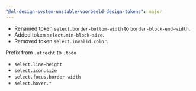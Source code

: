 ```yaml
---
"@nl-design-system-unstable/voorbeeld-design-tokens": major
---
```


- Renamed token `select.border-bottom-width` to `border-block-end-width`.
- Added token `select.min-block-size`.
- Removed token `select.invalid.color`.

Prefix from `.utrecht` to `.todo`
- `select.line-height`
- `select.icon.size`
- `select.focus.border-width`
- `select.hover.*`
